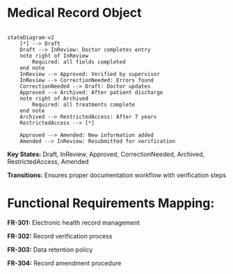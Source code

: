 # Medical Record Object

```mermaid

stateDiagram-v2
    [*] --> Draft
    Draft --> InReview: Doctor completes entry
    note right of InReview
        Required: all fields completed
    end note
    InReview --> Approved: Verified by supervisor
    InReview --> CorrectionNeeded: Errors found
    CorrectionNeeded --> Draft: Doctor updates
    Approved --> Archived: After patient discharge
    note right of Archived
        Required: all treatments complete
    end note
    Archived --> RestrictedAccess: After 7 years
    RestrictedAccess --> [*]
    
    Approved --> Amended: New information added
    Amended --> InReview: Resubmitted for verification
```

**Key States:** Draft, InReview, Approved, CorrectionNeeded, Archived, RestrictedAccess, Amended

**Transitions:** Ensures proper documentation workflow with verification steps

# Functional Requirements Mapping:

**FR-301:** Electronic health record management

**FR-302:** Record verification process

**FR-303:** Data retention policy

**FR-304:** Record amendment procedure
